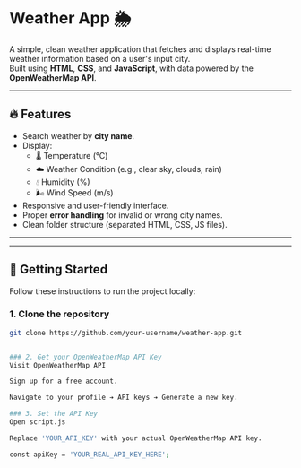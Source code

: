 # Weather App 🌦️

A simple, clean weather application that fetches and displays real-time weather information based on a user's input city.  
Built using **HTML**, **CSS**, and **JavaScript**, with data powered by the **OpenWeatherMap API**.

---

## 🔥 Features

- Search weather by **city name**.
- Display:
  - 🌡️ Temperature (°C)
  - ☁️ Weather Condition (e.g., clear sky, clouds, rain)
  - 💧 Humidity (%)
  - 🌬️ Wind Speed (m/s)
- Responsive and user-friendly interface.
- Proper **error handling** for invalid or wrong city names.
- Clean folder structure (separated HTML, CSS, JS files).

---


---

## 🚀 Getting Started

Follow these instructions to run the project locally:

### 1. Clone the repository

```bash
git clone https://github.com/your-username/weather-app.git


### 2. Get your OpenWeatherMap API Key
Visit OpenWeatherMap API

Sign up for a free account.

Navigate to your profile ➔ API keys ➔ Generate a new key.

### 3. Set the API Key
Open script.js

Replace 'YOUR_API_KEY' with your actual OpenWeatherMap API key.

const apiKey = 'YOUR_REAL_API_KEY_HERE';





